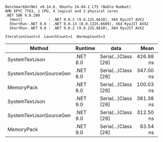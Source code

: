```

BenchmarkDotNet v0.14.0, Ubuntu 24.04.1 LTS (Noble Numbat)
AMD EPYC 7763, 1 CPU, 4 logical and 2 physical cores
.NET SDK 9.0.200
  [Host]            : .NET 9.0.2 (9.0.225.6610), X64 RyuJIT AVX2
  ShortRun-.NET 8.0 : .NET 8.0.13 (8.0.1325.6609), X64 RyuJIT AVX2
  ShortRun-.NET 9.0 : .NET 9.0.2 (9.0.225.6610), X64 RyuJIT AVX2

IterationCount=3  LaunchCount=1  WarmupCount=3  

```
| Method                  | Runtime  | data                 | Mean      | Error     | StdDev   | Min       | Max       | Gen0   | Allocated |
|------------------------ |--------- |--------------------- |----------:|----------:|---------:|----------:|----------:|-------:|----------:|
| SystemTextJson          | .NET 8.0 | Seria(...)Class [26] | 426.98 ns | 36.064 ns | 1.977 ns | 424.88 ns | 428.81 ns | 0.0196 |     328 B |
| SystemTextJsonSourceGen | .NET 8.0 | Seria(...)Class [26] | 347.00 ns | 31.376 ns | 1.720 ns | 345.19 ns | 348.61 ns | 0.0219 |     368 B |
| MemoryPack              | .NET 8.0 | Seria(...)Class [26] | 100.03 ns | 11.618 ns | 0.637 ns |  99.53 ns | 100.75 ns | 0.0076 |     128 B |
| SystemTextJson          | .NET 9.0 | Seria(...)Class [26] | 381.38 ns | 15.761 ns | 0.864 ns | 380.45 ns | 382.15 ns | 0.0196 |     328 B |
| SystemTextJsonSourceGen | .NET 9.0 | Seria(...)Class [26] | 312.50 ns | 35.271 ns | 1.933 ns | 310.74 ns | 314.57 ns | 0.0219 |     368 B |
| MemoryPack              | .NET 9.0 | Seria(...)Class [26] |  83.54 ns |  5.933 ns | 0.325 ns |  83.34 ns |  83.91 ns | 0.0076 |     128 B |
